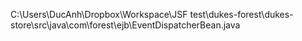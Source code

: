 C:\Users\DucAnh\Dropbox\Workspace\JSF test\dukes-forest\dukes-store\src\java\com\forest\ejb\EventDispatcherBean.java
